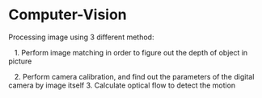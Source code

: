 # Computer-Vision
Processing image using 3 different method:
    
    1.  Perform image matching in order to figure out the depth of object in picture
    
    2. 	Perform camera calibration, and find out the parameters of the digital camera by image itself
    3.  Calculate optical flow to detect the motion
